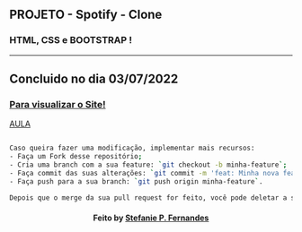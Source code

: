 
## PROJETO - Spotify - Clone

### HTML, CSS e BOOTSTRAP !

---

Concluido no dia 03/07/2022
---

### <a href="https://stefpfernandes.github.io/museu_nacional/">  Para visualizar o Site! </a>


<a href="https://www.udemy.com/course/web-completo/"> AULA </a>


```bash

Caso queira fazer uma modificação, implementar mais recursos:
- Faça um Fork desse repositório; 
- Cria uma branch com a sua feature: `git checkout -b minha-feature`;
- Faça commit das suas alterações: `git commit -m 'feat: Minha nova feature'`; 
- Faça push para a sua branch: `git push origin minha-feature`.

Depois que o merge da sua pull request for feito, você pode deletar a sua branch. 

```

<h4 align="center">
   Feito  by  <a href="https://www.linkedin.com/in/stefaniepfernandes/"  target="_blank"> Stefanie P. Fernandes </a>
</h4>

 

 
